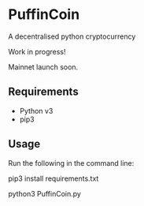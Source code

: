 # PuffinCoin
A decentralised python cryptocurrency

Work in progress! 

Mainnet launch soon.

## Requirements
* Python v3
* pip3

## Usage

Run the following in the command line:

pip3 install requirements.txt

python3 PuffinCoin.py
